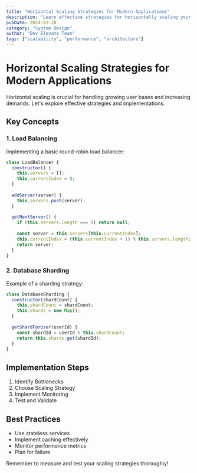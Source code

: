 ```yaml
---
title: "Horizontal Scaling Strategies for Modern Applications"
description: "Learn effective strategies for horizontally scaling your applications to handle increased load and traffic."
pubDate: 2024-03-28
category: "System Design"
author: "Dev Elevate Team"
tags: ["scalability", "performance", "architecture"]
---
```


# Horizontal Scaling Strategies for Modern Applications

Horizontal scaling is crucial for handling growing user bases and increasing demands. Let's explore effective strategies and implementations.

## Key Concepts

### 1. Load Balancing

Implementing a basic round-robin load balancer:

```javascript
class LoadBalancer {
  constructor() {
    this.servers = [];
    this.currentIndex = 0;
  }
  
  addServer(server) {
    this.servers.push(server);
  }
  
  getNextServer() {
    if (this.servers.length === 0) return null;
    
    const server = this.servers[this.currentIndex];
    this.currentIndex = (this.currentIndex + 1) % this.servers.length;
    return server;
  }
}
```

### 2. Database Sharding

Example of a sharding strategy:

```javascript
class DatabaseSharding {
  constructor(shardCount) {
    this.shardCount = shardCount;
    this.shards = new Map();
  }
  
  getShardForUser(userId) {
    const shardId = userId % this.shardCount;
    return this.shards.get(shardId);
  }
}
```

## Implementation Steps

1. Identify Bottlenecks
2. Choose Scaling Strategy
3. Implement Monitoring
4. Test and Validate

## Best Practices

- Use stateless services
- Implement caching effectively
- Monitor performance metrics
- Plan for failure

Remember to measure and test your scaling strategies thoroughly!
